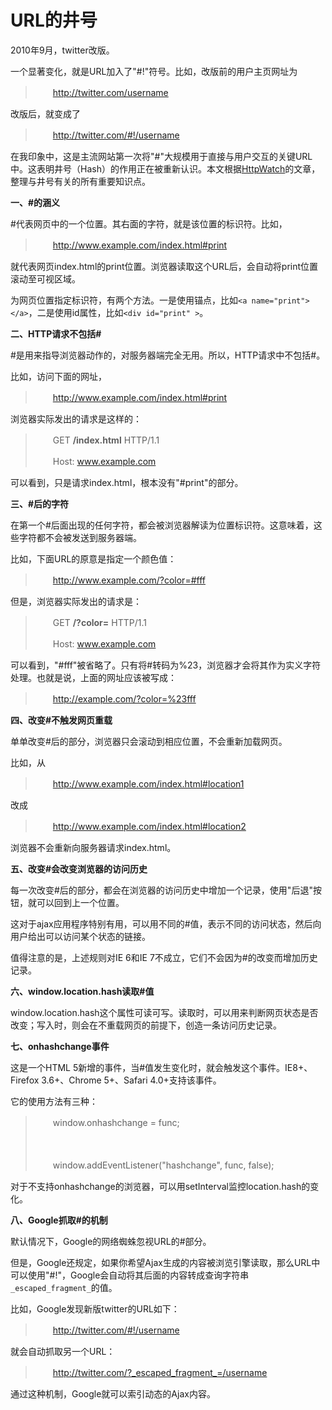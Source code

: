 # URL的井号

2010年9月，twitter改版。

一个显著变化，就是URL加入了"#!"符号。比如，改版前的用户主页网址为

> 　　http://twitter.com/username

改版后，就变成了

> 　　http://twitter.com/#!/username

在我印象中，这是主流网站第一次将"#"大规模用于直接与用户交互的关键URL中。这表明井号（Hash）的作用正在被重新认识。本文根据[HttpWatch](https://blog.httpwatch.com/2011/03/01/6-things-you-should-know-about-fragment-urls/)的文章，整理与井号有关的所有重要知识点。

**一、#的涵义**

\#代表网页中的一个位置。其右面的字符，就是该位置的标识符。比如，

> 　　http://www.example.com/index.html#print

就代表网页index.html的print位置。浏览器读取这个URL后，会自动将print位置滚动至可视区域。

为网页位置指定标识符，有两个方法。一是使用锚点，比如`<a name="print"></a>`，二是使用id属性，比如`<div id="print" >`。

**二、HTTP请求不包括#**

\#是用来指导浏览器动作的，对服务器端完全无用。所以，HTTP请求中不包括#。

比如，访问下面的网址，

> 　　http://www.example.com/index.html#print

浏览器实际发出的请求是这样的：

> 　　GET **/index.html** HTTP/1.1
>
> 　　Host: www.example.com

可以看到，只是请求index.html，根本没有"#print"的部分。

**三、#后的字符**

在第一个#后面出现的任何字符，都会被浏览器解读为位置标识符。这意味着，这些字符都不会被发送到服务器端。

比如，下面URL的原意是指定一个颜色值：

> 　　http://www.example.com/?color=#fff

但是，浏览器实际发出的请求是：

> 　　GET **/?color=** HTTP/1.1
>
> 　　Host: www.example.com

可以看到，"#fff"被省略了。只有将#转码为%23，浏览器才会将其作为实义字符处理。也就是说，上面的网址应该被写成：

> 　　http://example.com/?color=%23fff

**四、改变#不触发网页重载**

单单改变#后的部分，浏览器只会滚动到相应位置，不会重新加载网页。

比如，从

> 　　http://www.example.com/index.html#location1

改成

> 　　http://www.example.com/index.html#location2

浏览器不会重新向服务器请求index.html。

**五、改变#会改变浏览器的访问历史**

每一次改变#后的部分，都会在浏览器的访问历史中增加一个记录，使用"后退"按钮，就可以回到上一个位置。

这对于ajax应用程序特别有用，可以用不同的#值，表示不同的访问状态，然后向用户给出可以访问某个状态的链接。

值得注意的是，上述规则对IE 6和IE 7不成立，它们不会因为#的改变而增加历史记录。

**六、window.location.hash读取#值**

window.location.hash这个属性可读可写。读取时，可以用来判断网页状态是否改变；写入时，则会在不重载网页的前提下，创造一条访问历史记录。

**七、onhashchange事件**

这是一个HTML 5新增的事件，当#值发生变化时，就会触发这个事件。IE8+、Firefox 3.6+、Chrome 5+、Safari 4.0+支持该事件。

它的使用方法有三种：

> 　　window.onhashchange = func;
>
> 　　<body onhashchange="func();">
>
> 　　window.addEventListener("hashchange", func, false);

对于不支持onhashchange的浏览器，可以用setInterval监控location.hash的变化。

**八、Google抓取#的机制**

默认情况下，Google的网络蜘蛛忽视URL的#部分。

但是，Google还规定，如果你希望Ajax生成的内容被浏览引擎读取，那么URL中可以使用"#!"，Google会自动将其后面的内容转成查询字符串`_escaped_fragment_`的值。

比如，Google发现新版twitter的URL如下：

> 　　http://twitter.com/#!/username

就会自动抓取另一个URL：

> 　　http://twitter.com/?_escaped_fragment_=/username

通过这种机制，Google就可以索引动态的Ajax内容。